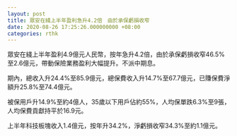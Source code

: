 ```yaml
---
layout: post
title: 眾安在綫上半年盈利急升4.2倍　由於承保虧損收窄
date: 2020-08-26 17:25:26.000000000 +08:00
categories: rthk
---
```


眾安在綫上半年盈利4.9億元人民幣，按年急升4.2倍，由於承保虧損收窄46.5%至2.6億元，帶動保險業務盈利大幅提升。不派中期息。

期內，總收入升24.4%至85.9億元，總保費收入升14.7%至67.7億元，已賺保費淨額升25.8%至74.4億元。

被保用戶升14.9%至約4億人，35歲以下用戶佔約55%，人均保單跌6.3%至9張，人均保費貢獻持平於16.9元。

上半年科技板塊收入1.4億元，按年升34.2%，淨虧損收窄34.3%至約1.1億元。
